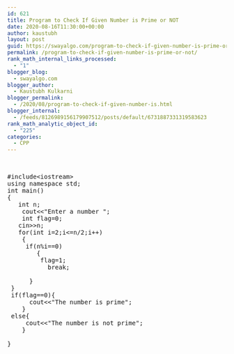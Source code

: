 ```yaml
---
id: 621
title: Program to Check If Given Number is Prime or NOT
date: 2020-08-16T11:30:00+00:00
author: kaustubh
layout: post
guid: https://swayalgo.com/program-to-check-if-given-number-is-prime-or-not/
permalink: /program-to-check-if-given-number-is-prime-or-not/
rank_math_internal_links_processed:
  - "1"
blogger_blog:
  - swayalgo.com
blogger_author:
  - Kaustubh Kulkarni
blogger_permalink:
  - /2020/08/program-to-check-if-given-number-is.html
blogger_internal:
  - /feeds/8126989156179907512/posts/default/6731887331319583623
rank_math_analytic_object_id:
  - "225"
categories:
  - CPP
---
```

<pre><br /><br />#include&lt;iostream><br />using namespace std;<br />int main()<br />{<br />	int n;<br />	cout&lt;&lt;"Enter a number ";<br />	int flag=0;<br />	cin>>n;<br />	for(int i=2;i&lt;=n/2;i++)<br />	{<br />		if(n%i==0)<br />		{<br />			flag=1;<br />			break;<br />			<br />		}<br />	}<br />	if(flag==0){<br />		cout&lt;&lt;"The number is prime";<br />	}<br />	else{<br />		cout&lt;&lt;"The number is not prime";<br />	}<br />		<br />}<br /><br /><br /></pre>